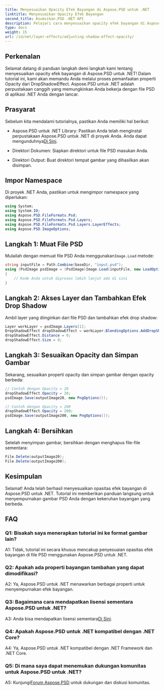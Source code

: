 ```yaml
---
title: Menyesuaikan Opacity Efek Bayangan di Aspose.PSD untuk .NET
linktitle: Menyesuaikan Opacity Efek Bayangan
second_title: Asumsikan.PSD .NET API
description: Pelajari cara menyesuaikan opacity efek bayangan di Aspose.PSD untuk .NET dengan tutorial komprehensif ini.
type: docs
weight: 15
url: /id/net/layer-effects/adjusting-shadow-effect-opacity/
---
```

## Perkenalan

Selamat datang di panduan langkah demi langkah kami tentang menyesuaikan opacity efek bayangan di Aspose.PSD untuk .NET! Dalam tutorial ini, kami akan memandu Anda melalui proses pemanfaatan properti Opacity dari DropShadowEffect. Aspose.PSD untuk .NET adalah perpustakaan canggih yang memungkinkan Anda bekerja dengan file PSD di aplikasi .NET Anda dengan lancar.

## Prasyarat

Sebelum kita mendalami tutorialnya, pastikan Anda memiliki hal berikut:

-  Aspose.PSD untuk .NET Library: Pastikan Anda telah menginstal perpustakaan Aspose.PSD untuk .NET di proyek Anda. Anda dapat mengunduhnya[Di Sini](https://releases.aspose.com/psd/net/).

- Direktori Dokumen: Siapkan direktori untuk file PSD masukan Anda.

- Direktori Output: Buat direktori tempat gambar yang dihasilkan akan disimpan.

## Impor Namespace

Di proyek .NET Anda, pastikan untuk mengimpor namespace yang diperlukan:

```csharp
using System;
using System.IO;
using Aspose.PSD.FileFormats.Psd;
using Aspose.PSD.FileFormats.Psd.Layers;
using Aspose.PSD.FileFormats.Psd.Layers.LayerEffects;
using Aspose.PSD.ImageOptions;
```

## Langkah 1: Muat File PSD

 Mulailah dengan memuat file PSD Anda menggunakan`Image.Load` metode:

```csharp
string inputFile = Path.Combine(baseDir, "input.psd");
using (PsdImage psdImage = (PsdImage)Image.Load(inputFile, new LoadOptions()))
{
    // Kode Anda untuk diproses lebih lanjut ada di sini
}
```

## Langkah 2: Akses Layer dan Tambahkan Efek Drop Shadow

Ambil layer yang diinginkan dari file PSD dan tambahkan efek drop shadow:

```csharp
Layer workLayer = psdImage.Layers[1];
DropShadowEffect dropShadowEffect = workLayer.BlendingOptions.AddDropShadow();
dropShadowEffect.Distance = 0;
dropShadowEffect.Size = 8;
```

## Langkah 3: Sesuaikan Opacity dan Simpan Gambar

Sekarang, sesuaikan properti opacity dan simpan gambar dengan opacity berbeda:

```csharp
// Contoh dengan Opacity = 20
dropShadowEffect.Opacity = 20;
psdImage.Save(outputImage20, new PngOptions());

// Contoh dengan Opacity = 200
dropShadowEffect.Opacity = 200;
psdImage.Save(outputImage200, new PngOptions());
```

## Langkah 4: Bersihkan

Setelah menyimpan gambar, bersihkan dengan menghapus file-file sementara:

```csharp
File.Delete(outputImage20);
File.Delete(outputImage200);
```

## Kesimpulan

Selamat! Anda telah berhasil menyesuaikan opasitas efek bayangan di Aspose.PSD untuk .NET. Tutorial ini memberikan panduan langsung untuk menyempurnakan gambar PSD Anda dengan kekeruhan bayangan yang berbeda.

## FAQ

### Q1: Bisakah saya menerapkan tutorial ini ke format gambar lain?

A1: Tidak, tutorial ini secara khusus mencakup penyesuaian opasitas efek bayangan di file PSD menggunakan Aspose.PSD untuk .NET.

### Q2: Apakah ada properti bayangan tambahan yang dapat dimodifikasi?

A2: Ya, Aspose.PSD untuk .NET menawarkan berbagai properti untuk menyempurnakan efek bayangan.

### Q3: Bagaimana cara mendapatkan lisensi sementara Aspose.PSD untuk .NET?

 A3: Anda bisa mendapatkan lisensi sementara[Di Sini](https://purchase.aspose.com/temporary-license/).

### Q4: Apakah Aspose.PSD untuk .NET kompatibel dengan .NET Core?

A4: Ya, Aspose.PSD untuk .NET kompatibel dengan .NET Framework dan .NET Core.

### Q5: Di mana saya dapat menemukan dukungan komunitas untuk Aspose.PSD untuk .NET?

 A5: Kunjungi[Forum Aspose.PSD](https://forum.aspose.com/c/psd/34) untuk dukungan dan diskusi komunitas.